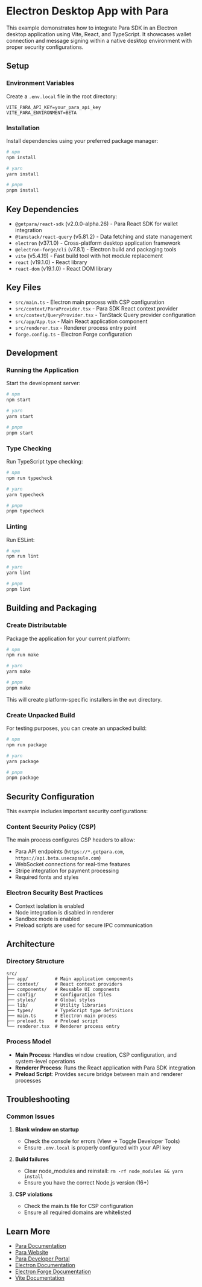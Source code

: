 # Electron Desktop App with Para

This example demonstrates how to integrate Para SDK in an Electron desktop application using Vite, React, and TypeScript. It showcases wallet connection and message signing within a native desktop environment with proper security configurations.

## Setup

### Environment Variables

Create a `.env.local` file in the root directory:

```env
VITE_PARA_API_KEY=your_para_api_key
VITE_PARA_ENVIRONMENT=BETA
```

### Installation

Install dependencies using your preferred package manager:

```bash
# npm
npm install

# yarn
yarn install

# pnpm
pnpm install
```

## Key Dependencies

- `@getpara/react-sdk` (v2.0.0-alpha.26) - Para React SDK for wallet integration
- `@tanstack/react-query` (v5.81.2) - Data fetching and state management
- `electron` (v37.1.0) - Cross-platform desktop application framework
- `@electron-forge/cli` (v7.8.1) - Electron build and packaging tools
- `vite` (v5.4.19) - Fast build tool with hot module replacement
- `react` (v19.1.0) - React library
- `react-dom` (v19.1.0) - React DOM library

## Key Files

- `src/main.ts` - Electron main process with CSP configuration
- `src/context/ParaProvider.tsx` - Para SDK React context provider
- `src/context/QueryProvider.tsx` - TanStack Query provider configuration
- `src/app/App.tsx` - Main React application component
- `src/renderer.tsx` - Renderer process entry point
- `forge.config.ts` - Electron Forge configuration

## Development

### Running the Application

Start the development server:

```bash
# npm
npm start

# yarn
yarn start

# pnpm
pnpm start
```

### Type Checking

Run TypeScript type checking:

```bash
# npm
npm run typecheck

# yarn
yarn typecheck

# pnpm
pnpm typecheck
```

### Linting

Run ESLint:

```bash
# npm
npm run lint

# yarn
yarn lint

# pnpm
pnpm lint
```

## Building and Packaging

### Create Distributable

Package the application for your current platform:

```bash
# npm
npm run make

# yarn
yarn make

# pnpm
pnpm make
```

This will create platform-specific installers in the `out` directory.

### Create Unpacked Build

For testing purposes, you can create an unpacked build:

```bash
# npm
npm run package

# yarn
yarn package

# pnpm
pnpm package
```

## Security Configuration

This example includes important security configurations:

### Content Security Policy (CSP)

The main process configures CSP headers to allow:
- Para API endpoints (`https://*.getpara.com`, `https://api.beta.usecapsule.com`)
- WebSocket connections for real-time features
- Stripe integration for payment processing
- Required fonts and styles

### Electron Security Best Practices

- Context isolation is enabled
- Node integration is disabled in renderer
- Sandbox mode is enabled
- Preload scripts are used for secure IPC communication

## Architecture

### Directory Structure

```
src/
├── app/          # Main application components
├── context/      # React context providers
├── components/   # Reusable UI components
├── config/       # Configuration files
├── styles/       # Global styles
├── lib/          # Utility libraries
├── types/        # TypeScript type definitions
├── main.ts       # Electron main process
├── preload.ts    # Preload script
└── renderer.tsx  # Renderer process entry
```

### Process Model

- **Main Process**: Handles window creation, CSP configuration, and system-level operations
- **Renderer Process**: Runs the React application with Para SDK integration
- **Preload Script**: Provides secure bridge between main and renderer processes

## Troubleshooting

### Common Issues

1. **Blank window on startup**
   - Check the console for errors (View → Toggle Developer Tools)
   - Ensure `.env.local` is properly configured with your API key

2. **Build failures**
   - Clear node_modules and reinstall: `rm -rf node_modules && yarn install`
   - Ensure you have the correct Node.js version (16+)

3. **CSP violations**
   - Check the main.ts file for CSP configuration
   - Ensure all required domains are whitelisted

## Learn More

- [Para Documentation](https://docs.getpara.com)
- [Para Website](https://getpara.com)
- [Para Developer Portal](https://developer.getpara.com)
- [Electron Documentation](https://www.electronjs.org/docs)
- [Electron Forge Documentation](https://www.electronforge.io)
- [Vite Documentation](https://vitejs.dev)